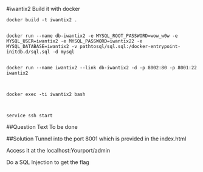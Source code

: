 #iwantix2
Build it with docker 


```
docker build -t iwantix2 .


docker run --name db-iwantix2 -e MYSQL_ROOT_PASSWORD=wow_w0w -e MYSQL_USER=iwantix2 -e MYSQL_PASSWORD=iwantix22 -e MYSQL_DATABASE=iwantix2 -v pathtosql/sql.sql:/docker-entrypoint-initdb.d/sql.sql -d mysql


docker run --name iwantix2 --link db-iwantix2 -d -p 8002:80 -p 8001:22 iwantix2



docker exec -ti iwantix2 bash



service ssh start
```

##Question Text
To be done

##Solution
Tunnel into the port 8001 which is provided in the index.html

Access it at the localhost:Yourport/admin

Do a SQL Injection to get the flag


